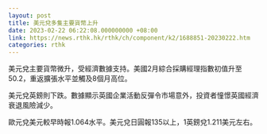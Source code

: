 ```yaml
---
layout: post
title: 美元兌多隻主要貨幣上升
date: 2023-02-22 06:22:08.000000000 +08:00
link: https://news.rthk.hk/rthk/ch/component/k2/1688851-20230222.htm
categories: rthk
---
```


美元兌主要貨幣微升，受經濟數據支持。美國2月綜合採購經理指數初值升至50.2，重返擴張水平並觸及8個月高位。

美元兌英鎊則下跌。數據顯示英國企業活動反彈令市場意外，投資者憧憬英國經濟衰退風險減少。

歐元兌美元較早時報1.064水平。美元兌日圓報135以上，1英鎊兌1.211美元左右。
